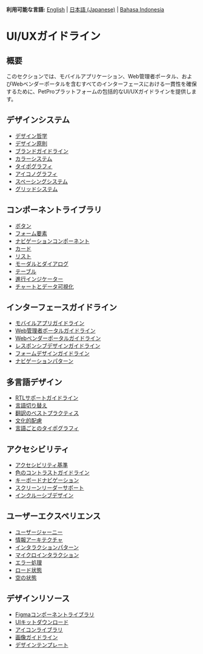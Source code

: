 <!-- Language Switcher -->
<div class="language-switcher">
  <p>
    <strong>利用可能な言語:</strong>
    <a href="../en/ui-ux/README.md" hreflang="en">English</a> |
    <a href="../jp/ui-ux/README.md" hreflang="ja">日本語 (Japanese)</a> |
    <a href="../id/ui-ux/README.md" hreflang="id">Bahasa Indonesia</a>
  </p>
</div>
<!-- End Language Switcher -->

# UI/UXガイドライン

## 概要

このセクションでは、モバイルアプリケーション、Web管理者ポータル、およびWebベンダーポータルを含むすべてのインターフェースにおける一貫性を確保するために、PetProプラットフォームの包括的なUI/UXガイドラインを提供します。

## デザインシステム

- [デザイン哲学](./design-philosophy.md)
- [デザイン原則](./design-principles.md)
- [ブランドガイドライン](./brand-guidelines.md)
- [カラーシステム](./color-system.md)
- [タイポグラフィ](./typography.md)
- [アイコノグラフィ](./iconography.md)
- [スペーシングシステム](./spacing-system.md)
- [グリッドシステム](./grid-system.md)

## コンポーネントライブラリ

- [ボタン](./components/buttons.md)
- [フォーム要素](./components/form-elements.md)
- [ナビゲーションコンポーネント](./components/navigation.md)
- [カード](./components/cards.md)
- [リスト](./components/lists.md)
- [モーダルとダイアログ](./components/modals.md)
- [テーブル](./components/tables.md)
- [進行インジケーター](./components/progress-indicators.md)
- [チャートとデータ可視化](./components/charts.md)

## インターフェースガイドライン

- [モバイルアプリガイドライン](./mobile-guidelines.md)
- [Web管理者ポータルガイドライン](./web-admin-guidelines.md)
- [Webベンダーポータルガイドライン](./web-vendor-guidelines.md)
- [レスポンシブデザインガイドライン](./responsive-design.md)
- [フォームデザインガイドライン](./form-design.md)
- [ナビゲーションパターン](./navigation-patterns.md)

## 多言語デザイン

- [RTLサポートガイドライン](./rtl-support.md)
- [言語切り替え](./language-switching.md)
- [翻訳のベストプラクティス](./translation-best-practices.md)
- [文化的配慮](./cultural-considerations.md)
- [言語ごとのタイポグラフィ](./multilingual-typography.md)

## アクセシビリティ

- [アクセシビリティ基準](./accessibility-standards.md)
- [色のコントラストガイドライン](./color-contrast.md)
- [キーボードナビゲーション](./keyboard-navigation.md)
- [スクリーンリーダーサポート](./screen-reader-support.md)
- [インクルーシブデザイン](./inclusive-design.md)

## ユーザーエクスペリエンス

- [ユーザージャーニー](./user-journeys.md)
- [情報アーキテクチャ](./information-architecture.md)
- [インタラクションパターン](./interaction-patterns.md)
- [マイクロインタラクション](./microinteractions.md)
- [エラー処理](./error-handling.md)
- [ロード状態](./loading-states.md)
- [空の状態](./empty-states.md)

## デザインリソース

- [Figmaコンポーネントライブラリ](./figma-library.md)
- [UIキットダウンロード](./ui-kit-downloads.md)
- [アイコンライブラリ](./icon-library.md)
- [画像ガイドライン](./image-guidelines.md)
- [デザインテンプレート](./design-templates.md)
